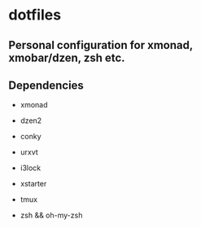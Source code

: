 # dotfiles
## Personal configuration for xmonad, xmobar/dzen, zsh etc.

## Dependencies

* xmonad

* dzen2

* conky

* urxvt

* i3lock

* xstarter

* tmux

* zsh && oh-my-zsh
